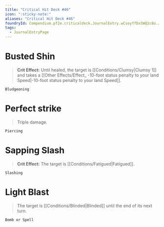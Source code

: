 ```yaml
---
title: "Critical Hit Deck #46"
icon: ":sticky-note:"
aliases: "Critical Hit Deck #46"
foundryId: Compendium.pf2e.criticaldeck.JournalEntry.wCsoyffDxSWQ2c8o.JournalEntryPage.vbCWhbKx24g0Q40U
tags:
  - JournalEntryPage
---
```

# Busted Shin

> **Crit Effect:** Until healed, the target is [[Conditions/Clumsy|Clumsy 1]] and takes a [[Other Effects/Effect_ -10-foot status penalty to your land Speed|-10-foot status penalty to your land Speed]].

`Bludgeoning`

# Perfect strike

> Triple damage.

`Piercing`

# Sapping Slash

> **Crit Effect:** The target is [[Conditions/Fatigued|Fatigued]].

`Slashing`

# Light Blast

> The target is [[Conditions/Blinded|Blinded]] until the end of its next turn.

`Bomb or Spell`